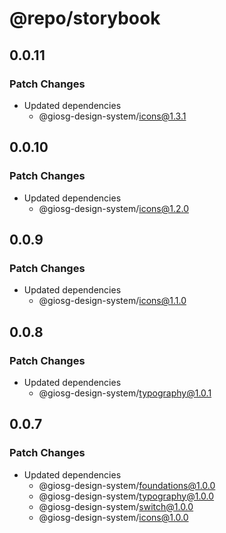 # @repo/storybook

## 0.0.11

### Patch Changes

- Updated dependencies
  - @giosg-design-system/icons@1.3.1

## 0.0.10

### Patch Changes

- Updated dependencies
  - @giosg-design-system/icons@1.2.0

## 0.0.9

### Patch Changes

- Updated dependencies
  - @giosg-design-system/icons@1.1.0

## 0.0.8

### Patch Changes

- Updated dependencies
  - @giosg-design-system/typography@1.0.1

## 0.0.7

### Patch Changes

- Updated dependencies
  - @giosg-design-system/foundations@1.0.0
  - @giosg-design-system/typography@1.0.0
  - @giosg-design-system/switch@1.0.0
  - @giosg-design-system/icons@1.0.0
